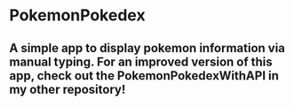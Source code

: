 # PokemonPokedex
## A simple app to display pokemon information via manual typing. For an improved version of this app, check out the PokemonPokedexWithAPI in my other repository!
